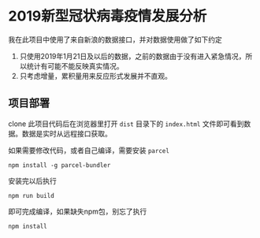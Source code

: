 # 2019新型冠状病毒疫情发展分析

我在此项目中使用了来自新浪的数据接口，并对数据使用做了如下约定

1. 只使用2019年1月21日及以后的数据，之前的数据由于没有进入紧急情况，所以统计有可能不能反映真实情况。
2. 只考虑增量，累积量用来反应形式发展并不直观。

## 项目部署

clone 此项目代码后在浏览器里打开 `dist` 目录下的 `index.html` 文件即可看到数据。数据是实时从远程接口获取。

如果需要修改代码，或者自己编译，需要安装 `parcel`

```
npm install -g parcel-bundler
```

安装完以后执行

```
npm run build
```

即可完成编译，如果缺失npm包，别忘了执行

```
npm install
```